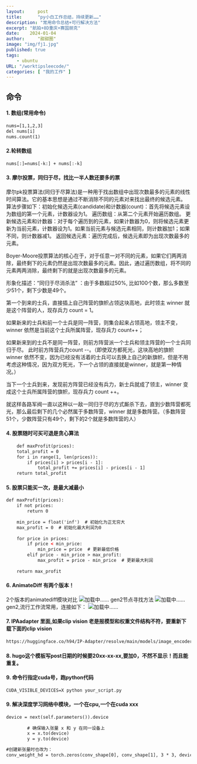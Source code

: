 ```yaml
---
layout:     post
title:      "py小白工作总结，持续更新……"
description: "常用命令总结+可行解决方法"
excerpt: "航拍+8D重庆+赛国朋克"
date:    2024-01-04
author:     "甜甜圈"
image: "img/fj1.jpg"
published: true 
tags:
    - ubuntu 
URL: "/worktipsleecode/"
categories: [ "我的工作" ]    
---
```

## 命令
#### 1. 数组(常用命令)  
```html
nums=[1,1,2,3]
del nums[i]
nums.count(1)
```
#### 2.轮转数组  
```html
nums[:]=nums[-k:] + nums[:-k]
```
#### 3. 摩尔投票，同归于尽，找比一半人数还要多的票
摩尔pk投票算法(同归于尽算法)是一种用于找出数组中出现次数最多的元素的线性时间算法。它的基本思想是通过不断消除不同的元素对来找出最终的候选元素。
算法步骤如下：初始化候选元素(candidate)和计数器(count)：首先将候选元素设为数组的第一个元素，计数器设为1。
遍历数组：从第二个元素开始遍历数组。
更新候选元素和计数器：对于每个遍历到的元素，如果计数器为0，则将候选元素更新为当前元素，计数器设为1。如果当前元素与候选元素相同，则计数器加1；如果不同，则计数器减1。
返回候选元素：遍历完成后，候选元素即为出现次数最多的元素。

Boyer-Moore投票算法的核心在于，对于任意一对不同的元素，如果它们两两消除，最终剩下的元素仍然是出现次数最多的元素。因此，通过遍历数组，将不同的元素两两消除，最终剩下的就是出现次数最多的元素。

形象化描述：“同归于尽消杀法” ：由于多数超过50%, 比如100个数，那么多数至少51个，剩下少数是49个。

第一个到来的士兵，直接插上自己阵营的旗帜占领这块高地，此时领主 winner 就是这个阵营的人，现存兵力 count = 1。

如果新来的士兵和前一个士兵是同一阵营，则集合起来占领高地，领主不变，winner 依然是当前这个士兵所属阵营，现存兵力 count++；

如果新来到的士兵不是同一阵营，则前方阵营派一个士兵和领主阵营的一个士兵同归于尽。 此时前方阵营兵力count --。（即使双方都死光，这块高地的旗帜 winner 依然不变，因为已经没有活着的士兵可以去换上自己的新旗帜，但是不用考虑这种情况，因为双方死光，下一个占领的直接就是winner，就是第一种情况。）

当下一个士兵到来，发现前方阵营已经没有兵力，新士兵就成了领主，winner 变成这个士兵所属阵营的旗帜，现存兵力 count ++。

就这样各路军阀一直以这种以一敌一同归于尽的方式厮杀下去，直到少数阵营都死光，那么最后剩下的几个必然属于多数阵营，winner 就是多数阵营。（多数阵营 51个，少数阵营只有49个，剩下的2个就是多数阵营的人）

#### 4. 股票随时可买可退是贪心算法  
```html
    def maxProfit(prices):
    total_profit = 0
    for i in range(1, len(prices)):
        if prices[i] > prices[i - 1]:
            total_profit += prices[i] - prices[i - 1]
    return total_profit
```
#### 5. 股票只能买一次，是最大减最小  
```html
def maxProfit(prices):
    if not prices:
        return 0
    
    min_price = float('inf')  # 初始化为正无穷大
    max_profit = 0  # 初始化最大利润为0
    
    for price in prices:
        if price < min_price:
            min_price = price  # 更新最低价格
        elif price - min_price > max_profit:
            max_profit = price - min_price  # 更新最大利润
    
    return max_profit
```
#### 6. AnimateDiff 有两个版本！
2个版本的animatediff模块对比
![加载中……](/img/tipcomfy/gen.png)
gen2节点寻找方法
![加载中……](/img/tipcomfy/gen2.png)
gen2,流行工作流常用，连接如下：
![加载中……](/img/tipcomfy/gennew.png)
#### 7. IPAadapter 里面,如果clip vision 老是报模型和权重文件结构不符，要重新下载下面的clip vision
```html
https://huggingface.co/h94/IP-Adapter/resolve/main/models/image_encoder/model.safetensors
```
#### 8. hugo这个模板写post日期的时候要20xx-xx-xx,要加0，不然不显示！而且能重复。
#### 9. 命令行指定cuda号，跑python代码
```html
CUDA_VISIBLE_DEVICES=X python your_script.py
```
#### 9. 解决深度学习网络中模块，一个在cpu,一个在cuda xxx
```html
device = next(self.parameters()).device
        
        # 确保输入张量 x 和 y 在同一设备上
        x = x.to(device)
        y = y.to(device)

#创建新张量时也改为：
conv_weight_hd = torch.zeros(conv_shape[0], conv_shape[1], 3 * 3, device=conv_weight.device, dtype=conv_weight.dtype)

```